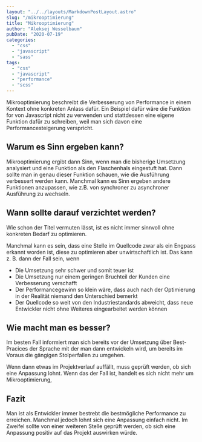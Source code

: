 ```yaml
---
layout: "../../layouts/MarkdownPostLayout.astro"
slug: "/mikrooptimierung"  
title: "Mikrooptimierung"
author: "Aleksej Wesselbaum"
pubDate: "2020-07-19"
categories: 
  - "css"
  - "javascript"
  - "sass"
tags: 
  - "css"
  - "javascript"
  - "performance"
  - "scss"
---
```


Mikrooptimierung beschreibt die Verbesserung von Performance in einem Kontext ohne konkreten Anlass dafür. Ein Beispiel dafür wäre die Funktion for von Javascript nicht zu verwenden und stattdessen eine eigene Funktion dafür zu schreiben, weil man sich davon eine Performancesteigerung verspricht.

## Warum es Sinn ergeben kann?

Mikrooptimierung ergibt dann Sinn, wenn man die bisherige Umsetzung analysiert und eine Funktion als den Flaschenhals eingestuft hat. Dann sollte man in genau dieser Funktion schauen, wie die Ausführung verbessert werden kann. Manchmal kann es Sinn ergeben andere Funktionen anzupassen, wie z.B. von synchroner zu asynchroner Ausführung zu wechseln.

## Wann sollte darauf verzichtet werden?

Wie schon der Titel vermuten lässt, ist es nicht immer sinnvoll ohne konkreten Bedarf zu optimieren.

Manchmal kann es sein, dass eine Stelle im Quellcode zwar als ein Engpass erkannt worden ist, diese zu optimieren aber unwirtschaftlich ist. Das kann z. B. dann der Fall sein, wenn

- Die Umsetzung sehr schwer und somit teuer ist
- Die Umsetzung nur einem geringen Bruchteil der Kunden eine Verbesserung verschafft
- Der Performancegewinn so klein wäre, dass auch nach der Optimierung in der Realität niemand den Unterschied bemerkt
- Der Quellcode so weit von den Industriestandards abweicht, dass neue Entwickler nicht ohne Weiteres eingearbeitet werden können

## Wie macht man es besser?

Im besten Fall informiert man sich bereits vor der Umsetzung über Best-Pracices der Sprache mit der man dann entwickeln wird, um bereits im Voraus die gängigen Stolperfallen zu umgehen.

Wenn dann etwas im Projektverlauf auffällt, muss geprüft werden, ob sich eine Anpassung lohnt. Wenn das der Fall ist, handelt es sich nicht mehr um Mikrooptimierung,

## Fazit

Man ist als Entwickler immer bestrebt die bestmögliche Performance zu erreichen. Manchmal jedoch lohnt sich eine Anpassung einfach nicht. Im Zweifel sollte von einer weiteren Stelle geprüft werden, ob sich eine Anpassung positiv auf das Projekt auswirken würde.

